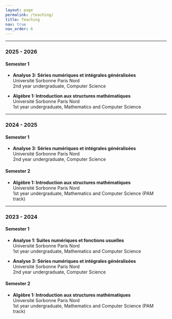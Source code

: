 ```yaml
---
layout: page
permalink: /teaching/
title: Teaching
nav: true
nav_order: 6
---
```


---
### 2025 - 2026

#### Semester 1

- **Analyse 3: Séries numériques et intégrales généralisées**  
  Université Sorbonne Paris Nord  
  2nd year undergraduate, Computer Science

- **Algèbre 1: Introduction aux structures mathématiques**  
  Université Sorbonne Paris Nord  
  1st year undergraduate, Mathematics and Computer Science
  
---
### 2024 - 2025

#### Semester 1

- **Analyse 3: Séries numériques et intégrales généralisées**  
  Université Sorbonne Paris Nord  
  2nd year undergraduate, Computer Science

#### Semester 2

- **Algèbre 1: Introduction aux structures mathématiques**  
  Université Sorbonne Paris Nord  
  1st year undergraduate, Mathematics and Computer Science (PAM track)

---
### 2023 - 2024

#### Semester 1

- **Analyse 1: Suites numériques et fonctions usuelles**  
  Université Sorbonne Paris Nord  
  1st year undergraduate, Mathematics and Computer Science

- **Analyse 3: Séries numériques et intégrales généralisées**  
  Université Sorbonne Paris Nord  
  2nd year undergraduate, Computer Science

#### Semester 2

- **Algèbre 1: Introduction aux structures mathématiques**  
  Université Sorbonne Paris Nord  
  1st year undergraduate, Mathematics and Computer Science (PAM track)
